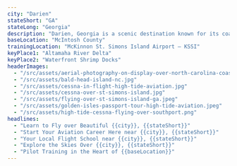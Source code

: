 ```yaml
---
city: "Darien"
stateShort: "GA"
stateLong: "Georgia"
description: "Darien, Georgia is a scenic destination known for its coastal beauty and regional charm. It offers an unforgettable view from the sky with landmarks like Altamaha River Delta and Waterfront Shrimp Docks, making it a favorite among pilots and air tour guests."
baseLocation: "McIntosh County"
trainingLocation: "McKinnon St. Simons Island Airport – KSSI"
keyPlace1: "Altamaha River Delta"
keyPlace2: "Waterfront Shrimp Docks"
headerImages:
  - "/src/assets/aerial-photography-on-display-over-north-carolina-coast.webp"
  - "/src/assets/bald-head-island-nc.jpg"
  - "/src/assets/cessna-in-flight-high-tide-aviation.jpg"
  - "/src/assets/cessna-over-st-simons-island.jpg"
  - "/src/assets/flying-over-st-simons-island-ga.jpeg"
  - "/src/assets/golden-isles-passport-tour-high-tide-aviation.jpeg"
  - "/src/assets/high-tide-cessna-flying-over-southport.png"
headlines:
  - "Learn to Fly over Beautiful {{city}}, {{stateShort}}"
  - "Start Your Aviation Career Here near {{city}}, {{stateShort}}"
  - "Your Local Flight School near {{city}}, {{stateShort}}"
  - "Explore the Skies Over {{city}}, {{stateShort}}"
  - "Pilot Training in the Heart of {{baseLocation}}"
---
```


